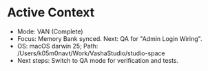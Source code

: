 # Active Context

- Mode: VAN (Complete)
- Focus: Memory Bank synced. Next: QA for "Admin Login Wiring".
- OS: macOS darwin 25; Path: /Users/k05m0navt/Work/VashaStudio/studio-space
- Next steps: Switch to QA mode for verification and tests.
